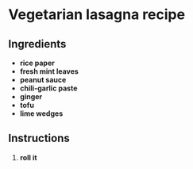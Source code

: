 # Vegetarian lasagna recipe


## Ingredients

- **rice paper**
- **fresh mint leaves**
- **peanut sauce**
- **chili-garlic paste**
- **ginger**
- **tofu**
- **lime wedges**

## Instructions

1. **roll it**


